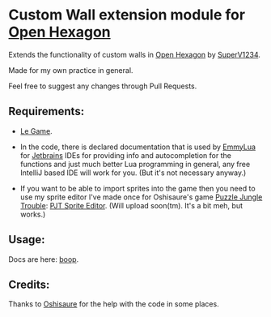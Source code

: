 # Custom Wall extension module for [Open Hexagon](https://github.com/SuperV1234/SSVOpenHexagon)

Extends the functionality of custom walls in [Open Hexagon](https://github.com/SuperV1234/SSVOpenHexagon) by [SuperV1234](https://twitter.com/supahvee1234).

Made for my own practice in general.

Feel free to suggest any changes through Pull Requests.

## Requirements:
- [Le Game](https://github.com/SuperV1234/SSVOpenHexagon).

- In the code, there is declared documentation that is used by [EmmyLua](https://github.com/EmmyLua) for [Jetbrains](https://www.jetbrains.com) IDEs for providing info and
  autocompletion for the functions and just much better Lua programming in general, any free IntelliJ based IDE will 
  work for you. (But it's not necessary anyway.)
  
- If you want to be able to import sprites into the game then you need to use my sprite editor I've made once for 
  Oshisaure's game [Puzzle Jungle Trouble](https://oshisaure.itch.io/puzzle-juggle-trouble): [PJT Sprite Editor](https://github.com/Zly-u/PJTSE).
  (Will upload soon(tm). It's a bit meh, but works.)

## Usage:
Docs are here: [boop](https://github.com/Zly-u/OpenHexagon_CustomWall_module/wiki).

## Credits:
Thanks to [Oshisaure](https://twitter.com/oshisaure) for the help with the code in some places.
